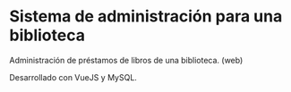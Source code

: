 # Sistema de administración para una biblioteca
Administración de préstamos de libros de una biblioteca. (web)

Desarrollado con VueJS y MySQL.
